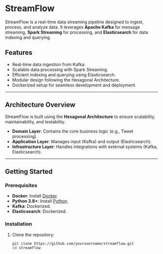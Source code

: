 # StreamFlow

StreamFlow is a real-time data streaming pipeline designed to ingest, process, and analyze data. It leverages **Apache Kafka** for message streaming, **Spark Streaming** for processing, and **Elasticsearch** for data indexing and querying.

## Features
- Real-time data ingestion from Kafka.
- Scalable data processing with Spark Streaming.
- Efficient indexing and querying using Elasticsearch.
- Modular design following the Hexagonal Architecture.
- Dockerized setup for seamless development and deployment.

---

## Architecture Overview

StreamFlow is built using the **Hexagonal Architecture** to ensure scalability, maintainability, and testability.

- **Domain Layer**: Contains the core business logic (e.g., Tweet processing).
- **Application Layer**: Manages input (Kafka) and output (Elasticsearch).
- **Infrastructure Layer**: Handles integrations with external systems (Kafka, Elasticsearch).

---

## Getting Started

### Prerequisites
- **Docker**: Install [Docker](https://www.docker.com/).
- **Python 3.8+**: Install [Python](https://www.python.org/).
- **Kafka**: Dockerized.
- **Elasticsearch**: Dockerized.

### Installation

1. Clone the repository:
   ```bash
   git clone https://github.com/yourusername/streamflow.git
   cd streamflow
